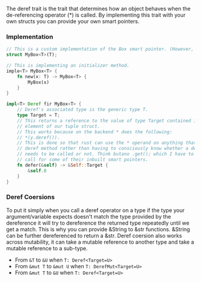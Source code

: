 The deref trait is the trait that determines how an object behaves when the de-referencing operator (\*) is called. By implementing this trait with your own structs you can provide your own smart pointers. 

### Implementation
```rust
// This is a custom implementation of the Box smart pointer. (However, this stores data on the stack and not the heap). The backend of a Box is just a one element Tuple struct.
struct MyBox<T>(T);

// This is implementing an initializer method.
imple<T> MyBox<T> {
	fn new(x: T) -> MyBox<T> {
		MyBox(x)
	}
}

impl<T> Deref fir MyBox<T> {
	// Deref's associated type is the generic type T. 
	type Target = T;
	// This returns a reference to the value of type Target contained in the 0th
	// element of our tuple struct.
	// This works because on the backend * does the following: 
	// *(y.deref()).
	// This is done so that rust can use the * operand on anything that has the 
	// deref method rather than having to consciously know whether a deref method
	// needs to be called or not. Think butano .get(); which I have to manually
	// call for some of their inbuilt smart pointers. 
	fn defer(&self) -> &Self::Target {
		&self.0
	}
}
```

### Deref Coersions
To put it simply when you call a deref operator on a type if the type your argument/variable expects doesn't match the type provided by the dereference it will try to dereference the returned type repeatedly until we get a match. This is why you can provide &String to &str functions. &String can be further dereferenced to return a &str. 
Deref coersion also works across mutability, it can take a mutable reference to another type and take a mutable reference to a sub-type. 
- From `&T` to `&U` when `T: Deref<Target=U>`
- From `&mut T` to `&mut U` when `T: DerefMut<Target=U>`
- From `&mut T` to `&U` when `T: Deref<Target=U>`